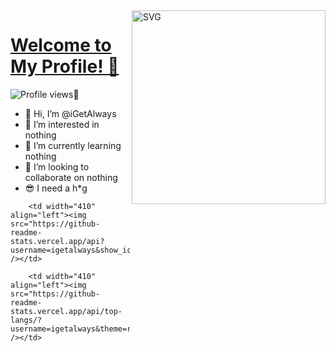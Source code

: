 <img align="right" width="310" alt="SVG" src="https://github-profile-spotify-status-sigma.vercel.app" />

# [Welcome to My Profile! 👋](https://catty.network)
![Profile views](https://gpvc.arturio.dev/igetalways)🤔


- 👋 Hi, I’m @iGetAlways<br>
- 👀 I’m interested in nothing<br>
- 🌱 I’m currently learning nothing<br>
- 💞️ I’m looking to collaborate on nothing<br>
- 😎 I need a h*g<br>

<table align="center">

        <td width="410" align="left"><img src="https://github-readme-stats.vercel.app/api?username=igetalways&show_icons=true&theme=radical" /></td>

        <td width="410" align="left"><img src="https://github-readme-stats.vercel.app/api/top-langs/?username=igetalways&theme=radical&layout=compact" /></td>

</table>
